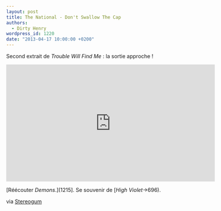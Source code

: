 ```yaml
---
layout: post
title: The National - Don't Swallow The Cap
authors:
  - Dirty Henry
wordpress_id: 1220
date: "2013-04-17 10:00:00 +0200"
---
```


Second extrait de _Trouble Will Find Me_ : la sortie approche !

<iframe width="560" height="315" src="http://www.youtube.com/embed/bFnA-8H-5lo" frameborder="0" allowfullscreen></iframe>

[Réécouter *Demons*.](1215]. Se souvenir de [_High Violet_->696).

via
[Stereogum](http://stereogum.com/1318302/the-national-dont-swallow-the-cap/mp3/)
